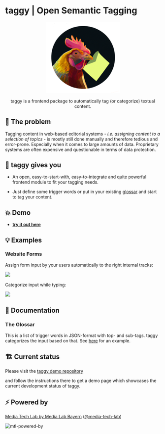 # taggy | Open Semantic Tagging

<p align="center">
  <img width="240" alt="mtl-taggy" src="https://github.com/open-taggy/website/blob/main/static/img/logo.png">
</p>
<p align="center">
taggy is a frontend package to automatically tag (or categorize) textual content.
</p>

## 🧩 The problem

Tagging content in web-based editorial systems -
*i.e. assigning content to a selection of topics* - 
is mostly still done manually and therefore tedious and error-prone. Especially when it comes to large amounts of data.
Proprietary systems are often expensive and questionable in terms of data protection.

## 🎯 taggy gives you
- An open, easy-to-start-with, easy-to-integrate and quite powerful frontend module to fit your tagging needs.

- Just define some trigger words or put in your existing [glossar](#the-glossar) and start to tag your content. 

## 💥 Demo

- **[try it out here](https://open-taggy.github.io/demo/)**

## 💡 Examples
### Website Forms
Assign form input by your users automatically to the right internal tracks:

<img src="/screencasts/screencast-shop_en_submit.gif" width="600" />

Categorize input while typing:

<img src="/screencasts/screencast-fan_en_live.gif" width="600" />

## 📘 Documentation

### The Glossar
This is a list of trigger words in JSON-format with top- and sub-tags. taggy categorizes the input based on that.
See <a href="https://github.com/open-taggy/taggy/blob/main/data/glossar-abo.json">here</a> for an example.

## 🏗️ Current status
Please visit the [taggy demo repository](https://github.com/open-taggy/demo) 

and follow the instructions there to get a demo page which showcases the current development status of taggy. 


## ⚡ Powered by

<a href="https://media-tech-lab.com">Media Tech Lab by Media Lab Bayern</a> (<a href="https://github.com/media-tech-lab">@media-tech-lab</a>)

<img width="240" alt="mtl-powered-by" src="https://user-images.githubusercontent.com/12242651/189848013-001839f4-f866-434c-b1d8-90b195ab738b.png">

